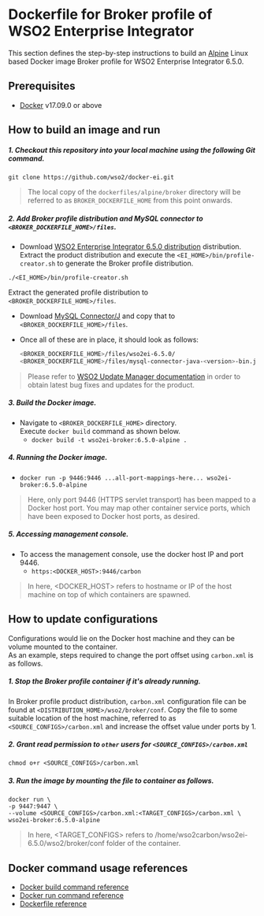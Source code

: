 # Dockerfile for Broker profile of WSO2 Enterprise Integrator #
This section defines the step-by-step instructions to build an [Alpine](https://hub.docker.com/_/alpine/) Linux based Docker image
Broker profile for WSO2 Enterprise Integrator 6.5.0.

## Prerequisites

* [Docker](https://www.docker.com/get-docker) v17.09.0 or above


## How to build an image and run
##### 1. Checkout this repository into your local machine using the following Git command.
```
git clone https://github.com/wso2/docker-ei.git
```

>The local copy of the `dockerfiles/alpine/broker` directory will be referred to as `BROKER_DOCKERFILE_HOME` from this point onwards.

##### 2. Add Broker profile distribution and MySQL connector to `<BROKER_DOCKERFILE_HOME>/files`.

- Download [WSO2 Enterprise Integrator 6.5.0 distribution](https://wso2.com/integration/) distribution.
Extract the product distribution and execute the `<EI_HOME>/bin/profile-creator.sh` to generate the Broker
profile distribution.

```
./<EI_HOME>/bin/profile-creator.sh
``` 

Extract the generated profile distribution to `<BROKER_DOCKERFILE_HOME>/files`.
- Download [MySQL Connector/J](https://downloads.mysql.com/archives/c-j)
and copy that to `<BROKER_DOCKERFILE_HOME>/files`.
- Once all of these are in place, it should look as follows:

  ```bash
  <BROKER_DOCKERFILE_HOME>/files/wso2ei-6.5.0/
  <BROKER_DOCKERFILE_HOME>/files/mysql-connector-java-<version>-bin.jar
  ```
  
>Please refer to [WSO2 Update Manager documentation]( https://docs.wso2.com/display/WUM300/WSO2+Update+Manager)
in order to obtain latest bug fixes and updates for the product.

##### 3. Build the Docker image.
- Navigate to `<BROKER_DOCKERFILE_HOME>` directory. <br>
  Execute `docker build` command as shown below.
    + `docker build -t wso2ei-broker:6.5.0-alpine .`
    
##### 4. Running the Docker image.
- `docker run -p 9446:9446 ...all-port-mappings-here... wso2ei-broker:6.5.0-alpine`
>Here, only port 9446 (HTTPS servlet transport) has been mapped to a Docker host port.
You may map other container service ports, which have been exposed to Docker host ports, as desired.

##### 5. Accessing management console.
- To access the management console, use the docker host IP and port 9446.
    + `https:<DOCKER_HOST>:9446/carbon`
    
>In here, <DOCKER_HOST> refers to hostname or IP of the host machine on top of which containers are spawned.


## How to update configurations
Configurations would lie on the Docker host machine and they can be volume mounted to the container. <br>
As an example, steps required to change the port offset using `carbon.xml` is as follows.

##### 1. Stop the Broker profile container if it's already running.
In Broker profile product distribution, `carbon.xml` configuration file can be found at `<DISTRIBUTION_HOME>/wso2/broker/conf`.
Copy the file to some suitable location of the host machine, referred to as `<SOURCE_CONFIGS>/carbon.xml` and increase
the offset value under ports by 1.

##### 2. Grant read permission to `other` users for `<SOURCE_CONFIGS>/carbon.xml`
```
chmod o+r <SOURCE_CONFIGS>/carbon.xml
```

##### 3. Run the image by mounting the file to container as follows.
```
docker run \
-p 9447:9447 \
--volume <SOURCE_CONFIGS>/carbon.xml:<TARGET_CONFIGS>/carbon.xml \
wso2ei-broker:6.5.0-alpine
```

>In here, <TARGET_CONFIGS> refers to /home/wso2carbon/wso2ei-6.5.0/wso2/broker/conf folder of the container.


## Docker command usage references

* [Docker build command reference](https://docs.docker.com/engine/reference/commandline/build/)
* [Docker run command reference](https://docs.docker.com/engine/reference/run/)
* [Dockerfile reference](https://docs.docker.com/engine/reference/builder/)
